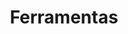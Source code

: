 ---
title: Ferramentas
menu: Ferramentas
body_classes: 'header-image fullwidth'
blog_url: ferramentas
sitemap:
    changefreq: monthly
    priority: 1.03
content:
    items: '@self.children'
    order:
        by: date
        dir: asc
    limit: 0
    pagination: true
feed:
    description: 'Ferramentas | Autonomia Feminista'
    limit: 10
pagination: false
---